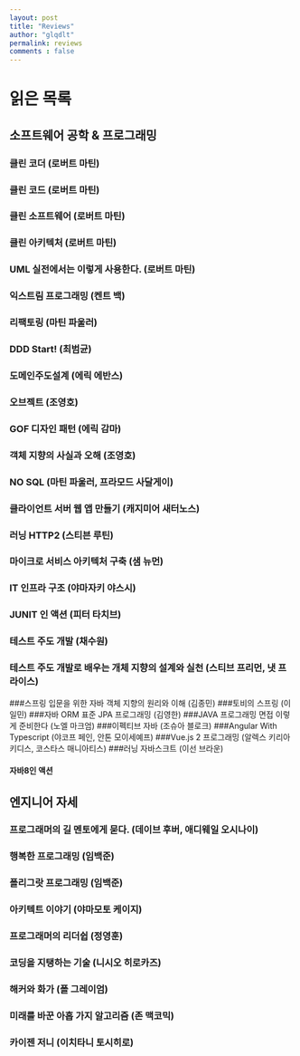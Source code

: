 ```yaml
---
layout: post
title: "Reviews"
author: "glqdlt"
permalink: reviews
comments : false
---
```


# 읽은 목록

##  소프트웨어 공학 & 프로그래밍
### 클린 코더 (로버트 마틴)
### 클린 코드 (로버트 마틴)
### 클린 소프트웨어 (로버트 마틴)
### 클린 아키텍처 (로버트 마틴)
### UML 실전에서는 이렇게 사용한다. (로버트 마틴)
### 익스트림 프로그래밍 (켄트 백)
### 리팩토링 (마틴 파울러)
### DDD Start! (최범균)
### 도메인주도설계 (에릭 에반스) 
### 오브젝트 (조영호)
### GOF 디자인 패턴 (에릭 감마)
### 객체 지향의 사실과 오해 (조영호) 
### NO SQL (마틴 파울러, 프라모드 사달게이)
### 클라이언트 서버 웹 앱 만들기 (캐지미어 새터노스)
### 러닝 HTTP2 (스티븐 루틴)
### 마이크로 서비스 아키텍처 구축 (샘 뉴먼)
### IT 인프라 구조 (야마자키 야스시)
### JUNIT 인 액션 (피터 타치브)
### 테스트 주도 개발 (채수원)
### 테스트 주도 개발로 배우는 개체 지향의 설계와 실천 (스티브 프리먼, 냇 프라이스)
###스프링 입문을 위한 자바 객체 지향의 원리와 이해 (김종민)
###토비의 스프링 (이일민)
###자바 ORM 표준 JPA 프로그래밍 (김영한)
###JAVA 프로그래밍 면접 이렇게 준비한다 (노엘 마크엄)
###이펙티브 자바 (조슈아 블로크)
###Angular With Typescript (야코프 페인, 안톤 모이세예프)
###Vue.js 2 프로그래밍 (알렉스 키리아키디스, 코스타스 매니아티스)
###러닝 자바스크트 (이선 브라운)
#### 자바8인 액션

## 엔지니어 자세

### 프로그래머의 길 멘토에게 묻다. (데이브 후버, 애디웨일 오시나이)
### 행복한 프로그래밍 (임백준)
### 폴리그랏 프로그래밍 (임백준)
### 아키텍트 이야기 (야마모토 케이지)
### 프로그래머의 리더쉽 (정영훈)
### 코딩을 지탱하는 기술 (니시오 히로카즈)
### 해커와 화가 (폴 그레이엄)
### 미래를 바꾼 아홉 가지 알고리즘 (존 맥코믹)
### 카이젠 저니 (이치타니 토시히로)
